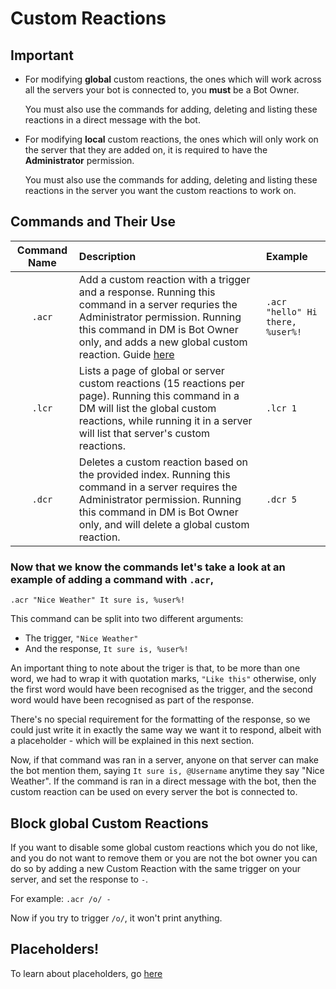 # Custom Reactions

## Important

* For modifying **global** custom reactions, the ones which will work across all the servers your bot is connected to, you **must** be a Bot Owner.  

  You must also use the commands for adding, deleting and listing these reactions in a direct message with the bot.  

* For modifying **local** custom reactions, the ones which will only work on the server that they are added on, it is required to have the **Administrator** permission.  

  You must also use the commands for adding, deleting and listing these reactions in the server you want the custom reactions to work on.  

## Commands and Their Use

| Command Name | Description | Example |
| :---: | :--- | :--- |
| `.acr` | Add a custom reaction with a trigger and a response. Running this command in a server requries the Administrator permission. Running this command in DM is Bot Owner only, and adds a new global custom reaction. Guide [here](http://wizbot.readthedocs.io/en/latest/Custom%20Reactions/) | `.acr "hello" Hi there, %user%!` |
| `.lcr` | Lists a page of global or server custom reactions \(15 reactions per page\). Running this command in a DM will list the global custom reactions, while running it in a server will list that server's custom reactions. | `.lcr 1` |
| `.dcr` | Deletes a custom reaction based on the provided index. Running this command in a server requires the Administrator permission. Running this command in DM is Bot Owner only, and will delete a global custom reaction. | `.dcr 5` |

### Now that we know the commands let's take a look at an example of adding a command with `.acr`,

`.acr "Nice Weather" It sure is, %user%!`

This command can be split into two different arguments:

* The trigger, `"Nice Weather"`  
* And the response, `It sure is, %user%!`  

An important thing to note about the triger is that, to be more than one word, we had to wrap it with quotation marks, `"Like this"` otherwise, only the first word would have been recognised as the trigger, and the second word would have been recognised as part of the response.

There's no special requirement for the formatting of the response, so we could just write it in exactly the same way we want it to respond, albeit with a placeholder - which will be explained in this next section.

Now, if that command was ran in a server, anyone on that server can make the bot mention them, saying `It sure is, @Username` anytime they say "Nice Weather". If the command is ran in a direct message with the bot, then the custom reaction can be used on every server the bot is connected to.

## Block global Custom Reactions

If you want to disable some global custom reactions which you do not like, and you do not want to remove them or you are not the bot owner you can do so by adding a new Custom Reaction with the same trigger on your server, and set the response to `-`.

For example: `.acr /o/ -`

Now if you try to trigger `/o/`, it won't print anything.

## Placeholders!

To learn about placeholders, go [here](placeholders.md)

